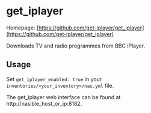 # get_iplayer

Homepage: [https://github.com/get-iplayer/get_iplayer](https://github.com/get-iplayer/get_iplayer)

Downloads TV and radio programmes from BBC iPlayer.

## Usage

Set `get_iplayer_enabled: true` in your `inventories/<your_inventory>/nas.yml` file.

The get_iplayer web interface can be found at http://nasible_host_or_ip:8182.
